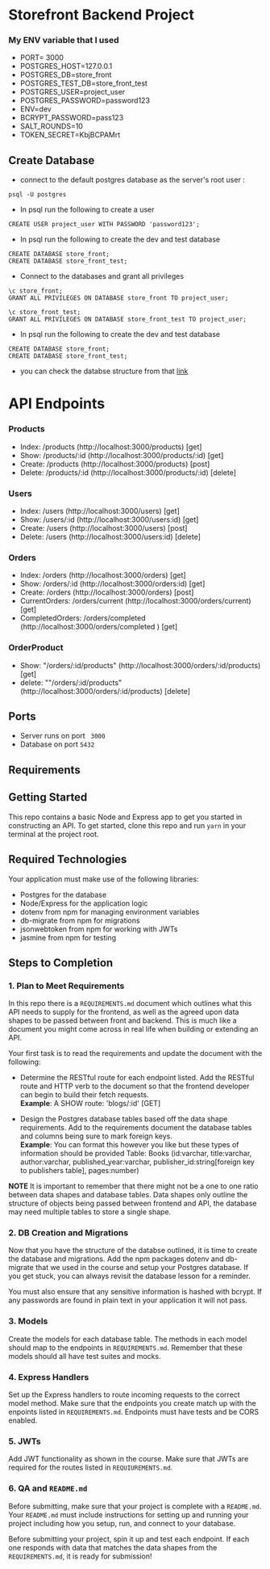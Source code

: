 # Storefront Backend Project

### My ENV variable that I used 

- PORT= 3000
- POSTGRES_HOST=127.0.0.1
- POSTGRES_DB=store_front
- POSTGRES_TEST_DB=store_front_test
- POSTGRES_USER=project_user
- POSTGRES_PASSWORD=password123
- ENV=dev
- BCRYPT_PASSWORD=pass123
- SALT_ROUNDS=10
- TOKEN_SECRET=KbjBCPAMrt

## Create Database 

- connect to the default postgres database as the server's root user : 

```
psql -U postgres
```
- In psql run the following to create a user
```
CREATE USER project_user WITH PASSWORD 'password123';
```
- In psql run the following to create the dev and test database
```
CREATE DATABASE store_front;
CREATE DATABASE store_front_test;
```
- Connect to the databases and grant all privileges
```
\c store_front;
GRANT ALL PRIVILEGES ON DATABASE store_front TO project_user;

\c store_front_test;
GRANT ALL PRIVILEGES ON DATABASE store_front_test TO project_user;
```
- In psql run the following to create the dev and test database
```
CREATE DATABASE store_front;
CREATE DATABASE store_front_test;
```



- you can check the databse structure from that  [link](https://github.com/MohamedHassan97/Storefront-backend-API/blob/master/REQUIREMENTS.md)






# API Endpoints

### Products

- Index: /products (http://localhost:3000/products) [get]
- Show: /products/:id (http://localhost:3000/products/:id) [get]
- Create: /products (http://localhost:3000/products) [post]
- Delete: /products/:id  (http://localhost:3000/products/:id) [delete]

### Users
- Index: /users (http://localhost:3000/users)  [get]
- Show: /users/:id (http://localhost:3000/users:id)    [get]
- Create: /users  (http://localhost:3000/users) [post]
- Delete: /users  (http://localhost:3000/users:id)  [delete]

### Orders
- Index: /orders (http://localhost:3000/orders)   [get]
- Show: /orders/:id  (http://localhost:3000/orders:id)   [get]
- Create: /orders   (http://localhost:3000/orders)  [post]
- CurrentOrders: /orders/current   (http://localhost:3000/orders/current)   [get]
- CompletedOrders: /orders/completed      (http://localhost:3000/orders/completed ) [get]

### OrderProduct

- Show: "/orders/:id/products" (http://localhost:3000/orders/:id/products) [get]
- delete: ""/orders/:id/products"  (http://localhost:3000/orders/:id/products) [delete]



## Ports
- Server runs on port ``` 3000```
- Database on port ```5432```

## Requirements
## Getting Started

This repo contains a basic Node and Express app to get you started in constructing an API. To get started, clone this repo and run `yarn` in your terminal at the project root.

## Required Technologies
Your application must make use of the following libraries:
- Postgres for the database
- Node/Express for the application logic
- dotenv from npm for managing environment variables
- db-migrate from npm for migrations
- jsonwebtoken from npm for working with JWTs
- jasmine from npm for testing

## Steps to Completion

### 1. Plan to Meet Requirements

In this repo there is a `REQUIREMENTS.md` document which outlines what this API needs to supply for the frontend, as well as the agreed upon data shapes to be passed between front and backend. This is much like a document you might come across in real life when building or extending an API. 

Your first task is to read the requirements and update the document with the following:
- Determine the RESTful route for each endpoint listed. Add the RESTful route and HTTP verb to the document so that the frontend developer can begin to build their fetch requests.    
**Example**: A SHOW route: 'blogs/:id' [GET] 

- Design the Postgres database tables based off the data shape requirements. Add to the requirements document the database tables and columns being sure to mark foreign keys.   
**Example**: You can format this however you like but these types of information should be provided
Table: Books (id:varchar, title:varchar, author:varchar, published_year:varchar, publisher_id:string[foreign key to publishers table], pages:number)

**NOTE** It is important to remember that there might not be a one to one ratio between data shapes and database tables. Data shapes only outline the structure of objects being passed between frontend and API, the database may need multiple tables to store a single shape. 

### 2.  DB Creation and Migrations

Now that you have the structure of the databse outlined, it is time to create the database and migrations. Add the npm packages dotenv and db-migrate that we used in the course and setup your Postgres database. If you get stuck, you can always revisit the database lesson for a reminder. 

You must also ensure that any sensitive information is hashed with bcrypt. If any passwords are found in plain text in your application it will not pass.

### 3. Models

Create the models for each database table. The methods in each model should map to the endpoints in `REQUIREMENTS.md`. Remember that these models should all have test suites and mocks.








### 4. Express Handlers

Set up the Express handlers to route incoming requests to the correct model method. Make sure that the endpoints you create match up with the enpoints listed in `REQUIREMENTS.md`. Endpoints must have tests and be CORS enabled. 

### 5. JWTs

Add JWT functionality as shown in the course. Make sure that JWTs are required for the routes listed in `REQUIUREMENTS.md`.

### 6. QA and `README.md`

Before submitting, make sure that your project is complete with a `README.md`. Your `README.md` must include instructions for setting up and running your project including how you setup, run, and connect to your database. 

Before submitting your project, spin it up and test each endpoint. If each one responds with data that matches the data shapes from the `REQUIREMENTS.md`, it is ready for submission!








